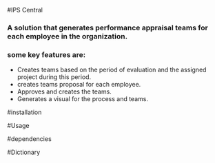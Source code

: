 #IPS Central

### A solution that generates performance appraisal teams for each employee in the organization. 
### some key features are: 
* Creates teams based on the period of evaluation and the assigned project during this period.
* creates teams proposal for each employee. 
* Approves and creates the teams.
* Generates a visual for the process and teams. 

#installation 

#Usage

#dependencies 

#Dictionary 